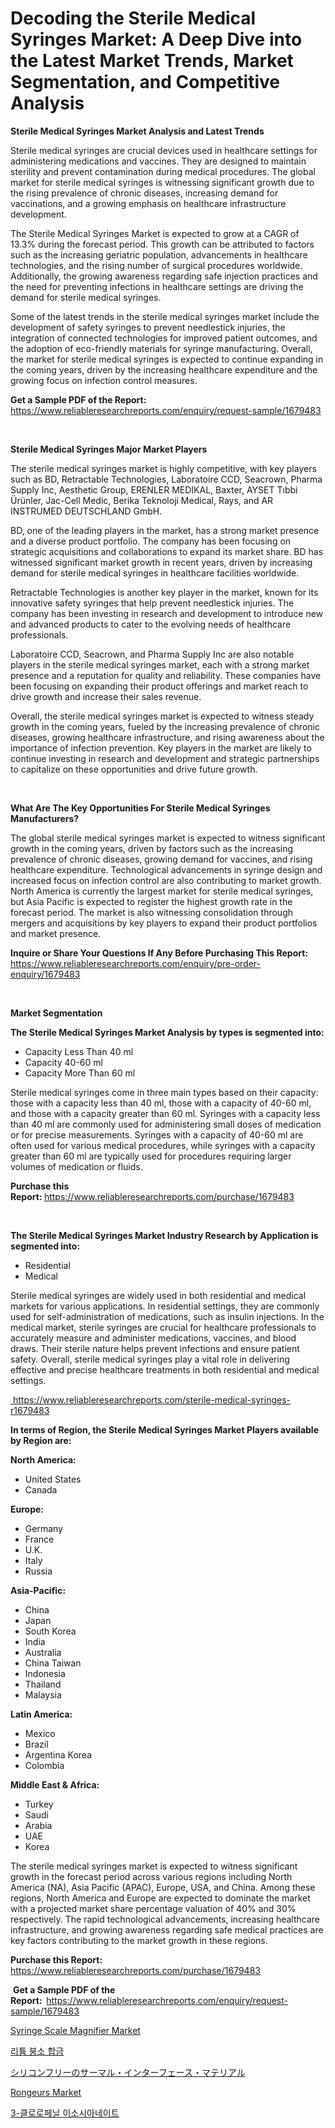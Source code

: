 <p><h1>Decoding the Sterile Medical Syringes Market: A Deep Dive into the Latest Market Trends, Market Segmentation, and Competitive Analysis</h1></p><p><strong>Sterile Medical Syringes Market Analysis and Latest Trends</strong></p>
<p><p>Sterile medical syringes are crucial devices used in healthcare settings for administering medications and vaccines. They are designed to maintain sterility and prevent contamination during medical procedures. The global market for sterile medical syringes is witnessing significant growth due to the rising prevalence of chronic diseases, increasing demand for vaccinations, and a growing emphasis on healthcare infrastructure development.</p><p>The Sterile Medical Syringes Market is expected to grow at a CAGR of 13.3% during the forecast period. This growth can be attributed to factors such as the increasing geriatric population, advancements in healthcare technologies, and the rising number of surgical procedures worldwide. Additionally, the growing awareness regarding safe injection practices and the need for preventing infections in healthcare settings are driving the demand for sterile medical syringes.</p><p>Some of the latest trends in the sterile medical syringes market include the development of safety syringes to prevent needlestick injuries, the integration of connected technologies for improved patient outcomes, and the adoption of eco-friendly materials for syringe manufacturing. Overall, the market for sterile medical syringes is expected to continue expanding in the coming years, driven by the increasing healthcare expenditure and the growing focus on infection control measures.</p></p>
<p><strong>Get a Sample PDF of the Report:&nbsp;</strong> <a href="https://www.reliableresearchreports.com/enquiry/request-sample/1679483">https://www.reliableresearchreports.com/enquiry/request-sample/1679483</a></p>
<p>&nbsp;</p>
<p><strong>Sterile Medical Syringes Major Market Players</strong></p>
<p><p>The sterile medical syringes market is highly competitive, with key players such as BD, Retractable Technologies, Laboratoire CCD, Seacrown, Pharma Supply Inc, Aesthetic Group, ERENLER MEDIKAL, Baxter, AYSET Tıbbi Ürünler, Jac-Cell Medic, Berika Teknoloji Medical, Rays, and AR INSTRUMED DEUTSCHLAND GmbH. </p><p>BD, one of the leading players in the market, has a strong market presence and a diverse product portfolio. The company has been focusing on strategic acquisitions and collaborations to expand its market share. BD has witnessed significant market growth in recent years, driven by increasing demand for sterile medical syringes in healthcare facilities worldwide.</p><p>Retractable Technologies is another key player in the market, known for its innovative safety syringes that help prevent needlestick injuries. The company has been investing in research and development to introduce new and advanced products to cater to the evolving needs of healthcare professionals.</p><p>Laboratoire CCD, Seacrown, and Pharma Supply Inc are also notable players in the sterile medical syringes market, each with a strong market presence and a reputation for quality and reliability. These companies have been focusing on expanding their product offerings and market reach to drive growth and increase their sales revenue.</p><p>Overall, the sterile medical syringes market is expected to witness steady growth in the coming years, fueled by the increasing prevalence of chronic diseases, growing healthcare infrastructure, and rising awareness about the importance of infection prevention. Key players in the market are likely to continue investing in research and development and strategic partnerships to capitalize on these opportunities and drive future growth.</p></p>
<p>&nbsp;</p>
<p><strong>What Are The Key Opportunities For Sterile Medical Syringes Manufacturers?</strong></p>
<p><p>The global sterile medical syringes market is expected to witness significant growth in the coming years, driven by factors such as the increasing prevalence of chronic diseases, growing demand for vaccines, and rising healthcare expenditure. Technological advancements in syringe design and increased focus on infection control are also contributing to market growth. North America is currently the largest market for sterile medical syringes, but Asia Pacific is expected to register the highest growth rate in the forecast period. The market is also witnessing consolidation through mergers and acquisitions by key players to expand their product portfolios and market presence.</p></p>
<p><strong>Inquire or Share Your Questions If Any Before Purchasing This Report:</strong> <a href="https://www.reliableresearchreports.com/enquiry/pre-order-enquiry/1679483">https://www.reliableresearchreports.com/enquiry/pre-order-enquiry/1679483</a></p>
<p>&nbsp;</p>
<p><strong>Market Segmentation</strong></p>
<p><strong>The Sterile Medical Syringes Market Analysis by types is segmented into:</strong></p>
<p><ul><li>Capacity Less Than 40 ml</li><li>Capacity 40-60 ml</li><li>Capacity More Than 60 ml</li></ul></p>
<p><p>Sterile medical syringes come in three main types based on their capacity: those with a capacity less than 40 ml, those with a capacity of 40-60 ml, and those with a capacity greater than 60 ml. Syringes with a capacity less than 40 ml are commonly used for administering small doses of medication or for precise measurements. Syringes with a capacity of 40-60 ml are often used for various medical procedures, while syringes with a capacity greater than 60 ml are typically used for procedures requiring larger volumes of medication or fluids.</p></p>
<p><strong>Purchase this Report:&nbsp;</strong><a href="https://www.reliableresearchreports.com/purchase/1679483">https://www.reliableresearchreports.com/purchase/1679483</a></p>
<p>&nbsp;</p>
<p><strong>The Sterile Medical Syringes Market Industry Research by Application is segmented into:</strong></p>
<p><ul><li>Residential</li><li>Medical</li></ul></p>
<p><p>Sterile medical syringes are widely used in both residential and medical markets for various applications. In residential settings, they are commonly used for self-administration of medications, such as insulin injections. In the medical market, sterile syringes are crucial for healthcare professionals to accurately measure and administer medications, vaccines, and blood draws. Their sterile nature helps prevent infections and ensure patient safety. Overall, sterile medical syringes play a vital role in delivering effective and precise healthcare treatments in both residential and medical settings.</p></p>
<p><a href="https://www.reliableresearchreports.com/sterile-medical-syringes-r1679483">&nbsp;https://www.reliableresearchreports.com/sterile-medical-syringes-r1679483</a></p>
<p><strong>In terms of Region, the Sterile Medical Syringes Market Players available by Region are:</strong></p>
<p>
    <p> <strong> North America: </strong>
        <ul>
            <li>United States</li>
            <li>Canada</li>
        </ul>
        </p> 
    <p> <strong> Europe: </strong>
        <ul>
            <li>Germany</li>
            <li>France</li>
            <li>U.K.</li>
            <li>Italy</li>
            <li>Russia</li>
        </ul>
        </p> 
    <p> <strong> Asia-Pacific: </strong>
        <ul>
            <li>China</li>
            <li>Japan</li>
            <li>South Korea</li>
            <li>India</li>
            <li>Australia</li>
            <li>China Taiwan</li>
            <li>Indonesia</li>
            <li>Thailand</li>
            <li>Malaysia</li>
        </ul>
        </p> 
    <p> <strong> Latin America: </strong>
        <ul>
            <li>Mexico</li>
            <li>Brazil</li>
            <li>Argentina Korea</li>
            <li>Colombia</li>
        </ul>
        </p> 
    <p> <strong> Middle East & Africa: </strong>
        <ul>
            <li>Turkey</li>
            <li>Saudi</li>
            <li>Arabia</li>
            <li>UAE</li>
            <li>Korea</li>
        </ul>
    </p>
    </p>
<p><p>The sterile medical syringes market is expected to witness significant growth in the forecast period across various regions including North America (NA), Asia Pacific (APAC), Europe, USA, and China. Among these regions, North America and Europe are expected to dominate the market with a projected market share percentage valuation of 40% and 30% respectively. The rapid technological advancements, increasing healthcare infrastructure, and growing awareness regarding safe medical practices are key factors contributing to the market growth in these regions.</p></p>
<p><strong>Purchase this Report: </strong><a href="https://www.reliableresearchreports.com/purchase/1679483">https://www.reliableresearchreports.com/purchase/1679483</a></p>
<p>&nbsp;<strong>Get a Sample PDF of the Report:&nbsp;&nbsp;</strong><a href="https://www.reliableresearchreports.com/enquiry/request-sample/1679483">https://www.reliableresearchreports.com/enquiry/request-sample/1679483</a></p>
<p><strong></strong></p>
<p><p><a href="https://github.com/SheilaBruen2023/Market-Research-Report-List-1/blob/main/syringe-scale-magnifier-market.md">Syringe Scale Magnifier Market</a></p><p><a href="https://github.com/CliftonFisher9067/Market-Research-Report-List-2/blob/main/3518780102754.md">리튬 붕소 합금</a></p><p><a href="https://github.com/schmahlson/Market-Research-Report-List-2/blob/main/8871369108065.md">シリコンフリーのサーマル・インターフェース・マテリアル</a></p><p><a href="https://github.com/arionmp/Market-Research-Report-List-3/blob/main/rongeurs-market.md">Rongeurs Market</a></p><p><a href="https://github.com/vskv4779xr1/Market-Research-Report-List-2/blob/main/7658584102753.md">3-클로로페닐 이소시아네이트</a></p></p>